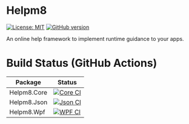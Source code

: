 # Helpm8
[![License: MIT](https://img.shields.io/badge/License-MIT-yellow.svg)](https://opensource.org/licenses/MIT)
[![GitHub version](https://badge.fury.io/gh/Wiesenwischer%2FHelpm8.svg)](https://badge.fury.io/gh/Wiesenwischer%2FHelpm8)

An online help framework to implement runtime guidance to your apps.

# Build Status (GitHub Actions)
|Package|Status|
|-------|------|
|Helpm8.Core|[![Core CI](https://github.com/Wiesenwischer/Helpm8/actions/workflows/core-ci.yml/badge.svg)](https://github.com/Wiesenwischer/Helpm8/actions/workflows/core-ci.yml)|
|Helpm8.Json|[![Json CI](https://github.com/Wiesenwischer/Helpm8/actions/workflows/json-ci.yml/badge.svg)](https://github.com/Wiesenwischer/Helpm8/actions/workflows/json-ci.yml)|
|Helpm8.Wpf|[![WPF CI](https://github.com/Wiesenwischer/Helpm8/actions/workflows/wpf-ci.yml/badge.svg)](https://github.com/Wiesenwischer/Helpm8/actions/workflows/wpf-ci.yml)|
